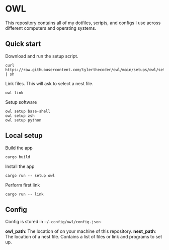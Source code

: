 # OWL

This repository contains all of my dotfiles, scripts, and configs I use across different computers and operating systems.

## Quick start

Download and run the setup script.
```
curl https://raw.githubusercontent.com/tylerthecoder/owl/main/setups/owl/setup.sh | sh
```

Link files. This will ask to select a nest file.
```
owl link
```

Setup software
```
owl setup base-shell
owl setup zsh
owl setup python
```

## Local setup

Build the app
```
cargo build
```

Install the app
```
cargo run -- setup owl
```

Perform first link
```
cargo run -- link
```

## Config
Config is stored in `~/.config/owl/config.json`

**owl_path**: The location of on your machine of this repository.
**nest_path**: The location of a nest file. Contains a list of files or link and programs to set up.


